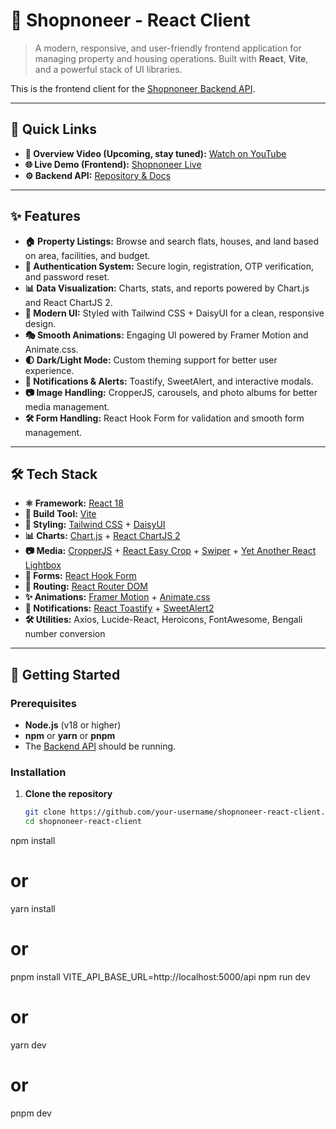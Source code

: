 # 🏡 Shopnoneer - React Client

> A modern, responsive, and user-friendly frontend application for managing property and housing operations. Built with **React**, **Vite**, and a powerful stack of UI libraries.

This is the frontend client for the [Shopnoneer Backend API](https://github.com/mahbub-shohag/shopnoneer).

---

## 📌 Quick Links

- **🎥 Overview Video (Upcoming, stay tuned):** [Watch on YouTube](https://www.youtube.com/@EshrakG-xy)  
- **🌐 Live Demo (Frontend):** [Shopnoneer Live](https://shopnoneer.netlify.app/)  
- **⚙️ Backend API:** [Repository & Docs](https://github.com/mahbub-shohag/shopnoneer)

---

## ✨ Features

- **🏠 Property Listings:** Browse and search flats, houses, and land based on area, facilities, and budget.  
- **👤 Authentication System:** Secure login, registration, OTP verification, and password reset.  
- **📊 Data Visualization:** Charts, stats, and reports powered by Chart.js and React ChartJS 2.  
- **🎨 Modern UI:** Styled with Tailwind CSS + DaisyUI for a clean, responsive design.  
- **🎭 Smooth Animations:** Engaging UI powered by Framer Motion and Animate.css.  
- **🌓 Dark/Light Mode:** Custom theming support for better user experience.  
- **📢 Notifications & Alerts:** Toastify, SweetAlert, and interactive modals.  
- **📷 Image Handling:** CropperJS, carousels, and photo albums for better media management.  
- **🛠️ Form Handling:** React Hook Form for validation and smooth form management.  

---

## 🛠️ Tech Stack

- **⚛️ Framework:** [React 18](https://react.dev/)  
- **🚀 Build Tool:** [Vite](https://vitejs.dev/)  
- **🎨 Styling:** [Tailwind CSS](https://tailwindcss.com/) + [DaisyUI](https://daisyui.com/)  
- **📊 Charts:** [Chart.js](https://www.chartjs.org/) + [React ChartJS 2](https://react-chartjs-2.js.org/)  
- **📷 Media:** [CropperJS](https://github.com/fengyuanchen/cropperjs) + [React Easy Crop](https://github.com/ValentinH/react-easy-crop) + [Swiper](https://swiperjs.com/) + [Yet Another React Lightbox](https://yet-another-react-lightbox.com/)  
- **📝 Forms:** [React Hook Form](https://react-hook-form.com/)  
- **🔄 Routing:** [React Router DOM](https://reactrouter.com/)  
- **✨ Animations:** [Framer Motion](https://www.framer.com/motion/) + [Animate.css](https://animate.style/)  
- **📢 Notifications:** [React Toastify](https://fkhadra.github.io/react-toastify/introduction) + [SweetAlert2](https://sweetalert2.github.io/)  
- **🛠️ Utilities:** Axios, Lucide-React, Heroicons, FontAwesome, Bengali number conversion  

---

## 🚀 Getting Started

### Prerequisites

- **Node.js** (v18 or higher)  
- **npm** or **yarn** or **pnpm**  
- The [Backend API](https://github.com/mahbub-shohag/shopnoneer) should be running.  

### Installation

1. **Clone the repository**
   ```bash
   git clone https://github.com/your-username/shopnoneer-react-client.git
   cd shopnoneer-react-client
npm install
# or
yarn install
# or
pnpm install
VITE_API_BASE_URL=http://localhost:5000/api
npm run dev
# or
yarn dev
# or
pnpm dev
